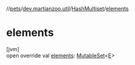//[pets](../../../index.md)/[dev.martianzoo.util](../index.md)/[HashMultiset](index.md)/[elements](elements.md)

# elements

[jvm]\
open override val [elements](elements.md): [MutableSet](https://kotlinlang.org/api/latest/jvm/stdlib/kotlin.collections/-mutable-set/index.html)&lt;[E](index.md)&gt;
